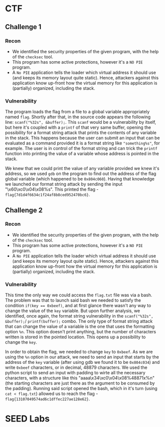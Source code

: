 # CTF
## Challenge 1

### Recon

- We identified the security properties of the given program, with the help of the `checksec` tool.
- This program has some active protections, however it's a `NO PIE` program.  
- A `No PIE` application tells the loader which virtual address it should use (and keeps its memory layout quite static). Hence, attackers against this application know up-front how the virtual memory for this application is (partially) organized, including the stack.

### Vulnerability

The program loads the flag from a file to a global variable appropriately named `flag`. Shortly after that, in the source code appears the following line: `scanf("%32s", &buffer);`. This `scanf` would be a vulnerability by itself, but here it's coupled with a `printf` of that very same buffer, opening the possibility for a format string attack that prints the contents of any variable in the stack. This happens because the user can submit an input that can be evaluated as a command provided it is a format string like `"something%s"`, for example. The user is in control of the format string and can trick the `printf` function into printing the value of a variable whose address is pointed in the stack.

We knew that we could print the value of any variable provided we knew it's address, so we used `gdb` on the program to find out the address of the flag global variable (which happened to be `0x804c060`). Having that knowledge we launched our format string attack by sending the input "\x60\xc0\x04\x08%s". This printed the flag - `flag{7d1d4f6634c1f24af8b8ced952470bc6}`.

## Challenge 2

### Recon

- We identified the security properties of the given program, with the help of the `checksec` tool.
- This program has some active protections, however it's a `NO PIE` program.  
- A `No PIE` application tells the loader which virtual address it should use (and keeps its memory layout quite static). Hence, attackers against this application know up-front how the virtual memory for this application is (partially) organized, including the stack.

### Vulnerability

This time the only way we could access the `flag.txt` file was via a bash. The problem was that to launch said bash we needed to satisfy the condition `if(key == 0xbeef)`, and at first glance there wasn't any way to change the value of the `key` variable. But upon further analysis, we identified, once again, the format string vulnerability in the `scanf("%32s", &buffer);`/ `printf(buffer);` combo. The only type of format string attack that can change the value of a variable is the one that uses the formatting option `%n`. This option doesn't print anything, but the number of characters written is stored in the pointed location. This opens up a possibility to change the `key`.

In order to obtain the flag, we needed to change `key` to `0xbeef`. As we are using the `%n` option in our attack, we need to send an input that starts by the address of the `key` variable (after using gdb we found it to be `0x804c034`) and write `0xbeef` characters, or in decimal, 48879 characters. We used the python script to send an input with padding to wirte all the necessary characters, with a structure like this "aaaa\x34\xc0\x04\x08%48871x%n" (the starting characters are just there as the argument to be consumed by the padding). Running said script opened the bash, which in it's turn (using `cat < flag.txt`) allowed us to reach the flag - `flag{13107049574ad6c1dffec227ae128e62}`.


# SEED Labs
